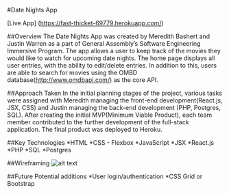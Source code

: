 #Date Nights App 

[Live App] (https://fast-thicket-69779.herokuapp.com/)

##Overview
The Date Nights App was created by Meredith Bashert and Justin Warren as a part of General Assembly’s Software Engineering Immersive Program.  The app allows a user to keep track of the movies they would like to watch for upcoming date nights.  The home page displays all user entries, with the ability to edit/delete entries.  In addition to this, users are able to search for movies using the OMBD database(http://www.omdbapi.com/) as the core API.

##Approach Taken
In the initial planning stages of the project, various tasks were assigned with Meredith managing the front-end development(React.js, JSX, CSS) and Justin managing the back-end development (PHP, Postgres, SQL).  After creating the initial MVP(Minimum Viable Product), each team member contributed to the further development of the full-stack application.  The final product was deployed to Heroku.

##Key Technologies
*HTML
*CSS - Flexbox
*JavaScript
*JSX
*React.js
*PHP
*SQL
*Postgres

##Wireframing
![alt text](https://i.imgur.com/yj84QKg.png)

##Future Potential additions
*User login/authentication
*CSS Grid or Bootstrap
